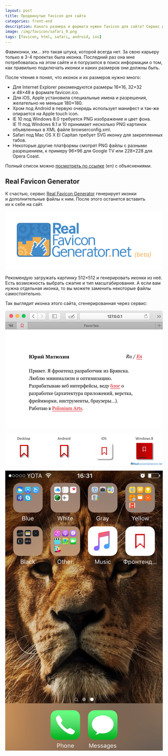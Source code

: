 ```yaml
---
layout: post
title: Продвинутые favicon для сайта
categories: front-end
description: Какого размера и формата нужен favicon для сайта? Сервис для автоматической генерации фавиконок всех форматов.
image: /img/favicon/safari_9.png
tags: [favicon, html, safari, android, ios]
---
```


Фавиконки, хм... это такая штука, которой всегда нет. За свою карьеру только в 3-4 проектах была иконка. Последний раз она мне потребовалась на этом сайте и я погрузился в поиск информации о том, как правильно подключать иконки и каких размеров они должны быть.

<!-- more -->

После чтения я понял, что иконок и их размеров нужно много:

* Для Internet Explorer рекомендуются размеры 16×16, 32×32 и 48×48 в формате favicon.ico.
* Для iOS, Apple установила специальные имена и разрешения, желательно не меньше 180×180.
* Хром под Android в первую очередь использует манифест и так-же опирается на Apple touch icon.
* IE 10 под Windows 8.0 требуется PNG изображение и цвет фона. IE 11 под Windows 8.1 и 10 принимает несколько PNG картинок объявленных в XML файле browserconfig.xml.
* Safari под Mac OS X El Capitan требует SVG иконку для закрепленных табов.
* Некоторые другие платформы смотрят PNG файлы с разными разрешением, к примеру 96×96 для Google TV или 228×228 для Opera Coast.

Полный список можно [посмотреть по ссылке](http://realfavicongenerator.net/faq#why_so_many_files) (en) с объяснениями.

## Real Favicon Generator
К счастью, сервис [Real Favicon Generator](http://realfavicongenerator.net/) генерирует иконки и дополнительные файлы к ним. После этого останется вставить их к себе на сайт.

[![Логотип Real Favicon Generator](/img/favicon/real_favicon_generator.png)](http://realfavicongenerator.net/)

Рекомендую загружать картинку 512×512 и генерировать иконки из неё. Есть возможность выбрать сжатие и тип масштабирования. А если вам нужна отдельная иконка, то вы можете заменить некоторые файлы самостоятельно.

Так выглядит иконка этого сайта, сгенерированная через сервис:

[![Иконка закрепленной вкладки в Safari сайта ymatuhin.ru](/img/favicon/safari_9.png)](/img/favicon/safari_9.png)

[![iOS, Android, Windows 8 фавиконка сайта ymatuhin.ru](/img/favicon/favicon_preview.png)](/img/favicon/favicon_preview.png)

[![iPhone фавиконка сайта ymatuhin.ru](/img/favicon/iphone.png)](/img/favicon/iphone.png)
